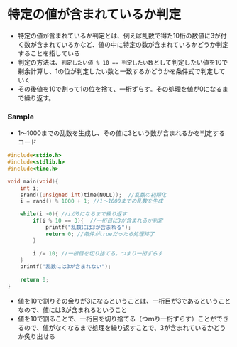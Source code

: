 # 特定の値が含まれているか判定
- 特定の値が含まれているか判定とは、例えば乱数で得た10桁の数値に3が付く数が含まれているかなど、値の中に特定の数が含まれているかどうか判定することを指している
- 判定の方法は、`判定したい値 % 10 == 判定したい数`として判定したい値を10で剰余計算し、1の位が判定したい数と一致するかどうかを条件式で判定していく
- その後値を10で割って1の位を捨て、一桁ずらす。その処理を値が0になるまで繰り返す。
  
### Sample
- 1～1000までの乱数を生成し、その値に3という数が含まれるかを判定するコード
```c
#include<stdio.h>
#include<stdlib.h>
#include<time.h>

void main(void){
    int i;
    srand((unsigned int)time(NULL));  //乱数の初期化
    i = rand() % 1000 + 1; //1～1000までの乱数を生成

    while(i >0){ //iが0になるまで繰り返す
        if(i % 10 == 3){  //一桁目に3が含まれるか判定
            printf("乱数には3が含まれる");
            return 0; //条件がtrueだったら処理終了
        }

        i /= 10; //一桁目を切り捨てる。つまり一桁ずらす
    }
    printf("乱数には3が含まれない");
    
    return 0;
}
```
- 値を10で割りその余りが3になるということは、一桁目が3であるということなので、値には3が含まれるということ
- 値を10で割ることで、一桁目を切り捨てる（つｍり一桁ずらす）ことができるので、値がなくなるまで処理を繰り返すことで、3が含まれているかどうか炙り出せる
